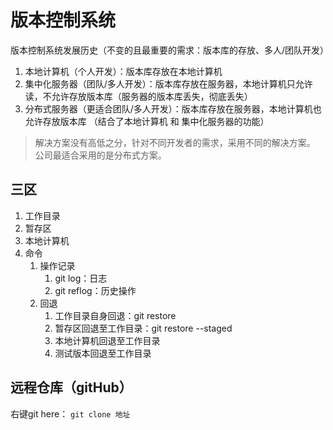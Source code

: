 # 版本控制系统
版本控制系统发展历史（不变的且最重要的需求：版本库的存放、多人/团队开发）
1. 本地计算机（个人开发）：版本库存放在本地计算机
2. 集中化服务器（团队/多人开发）：版本库存放在服务器，本地计算机只允许读，不允许存放版本库（服务器的版本库丢失，彻底丢失）
3. 分布式服务器（更适合团队/多人开发）：版本库存放在服务器，本地计算机也允许存放版本库 （结合了本地计算机 和 集中化服务器的功能）
>解决方案没有高低之分，针对不同开发者的需求，采用不同的解决方案。 公司最适合采用的是分布式方案。


## 三区
1. 工作目录
2. 暂存区
3. 本地计算机
4. 命令
   1. 操作记录
      1. git log：日志
      2. git reflog：历史操作
   2. 回退
      1. 工作目录自身回退：git restore <file>
      2. 暂存区回退至工作目录：git restore --staged <file>
      3. 本地计算机回退至工作目录
      4. 测试版本回退至工作目录


## 远程仓库（gitHub）
右键git here： `git clone 地址`
